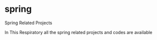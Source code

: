 # spring
Spring Related Projects

In This Respiratory all the spring related projects and codes are available
